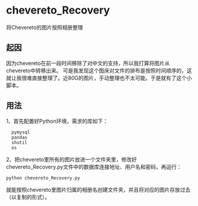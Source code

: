 # chevereto_Recovery

将Chevereto的图片按照相册整理

## 起因

因为chevereto在前一段时间移除了对中文的支持，所以我打算将图片从chevereto中转移出来。
可是我发现这个图床对文件的排布是按照时间顺序的，这就让我很难直接整理了。近80G的图片，手动整理也不太可能。于是就有了这个小脚本。

## 用法

1、首先配置好Python环境，需求的库如下：
```
  pymysql
  pandas
  shutil
  os
  ```
2、把chevereto里所有的图片放进一个文件夹里，修改好chevereto_Recovery.py文件中的数据库连接地址、用户名和密码，再运行：
  ```
  python chevereto_Recovery.py
  ```
就能按照chevereto里图片归属的相册名创建文件夹，并且将对应的图片存放过去（以复制的形式）。


